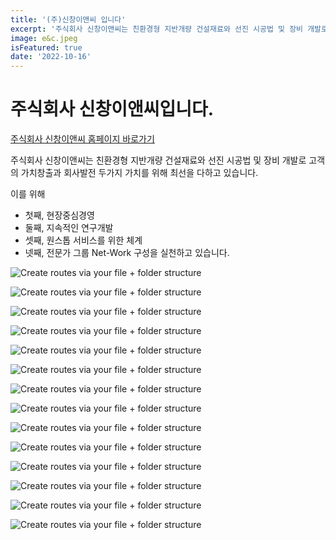 ```yaml
---
title: '(주)신창이앤씨 입니다'
excerpt: '주식회사 신창이앤씨는 친환경형 지반개량 건설재료와 선진 시공법 및 장비 개발로 고객의 가치창출과 회사발전 두가지 가치를 위해 최선을 다하고 있습니다.'
image: e&c.jpeg
isFeatured: true
date: '2022-10-16'
---
```

# 주식회사 신창이앤씨입니다. 

[주식회사 신창이앤씨 홈페이지 바로가기](http://shinchangenc.com)

주식회사 신창이앤씨는 친환경형 지반개량 건설재료와 선진 시공법 및 장비 개발로 고객의 가치창출과 회사발전 두가지 가치를 위해 최선을 다하고 있습니다.

이를 위해 
- 첫째, 현장중심경영 
- 둘째, 지속적인 연구개발 
- 셋째, 원스톱 서비스를 위한 체계 
- 넷째, 전문가 그룹 Net-Work 구성을 실천하고 있습니다. 

![Create routes via your file + folder structure](E&C_page_02.jpg)  

![Create routes via your file + folder structure](E&C_page_03.jpg)  

![Create routes via your file + folder structure](E&C_page_04.jpg)  

![Create routes via your file + folder structure](E&C_page_05.jpg)  

![Create routes via your file + folder structure](E&C_page_06.jpg)  

![Create routes via your file + folder structure](E&C_page_07.jpg)  

![Create routes via your file + folder structure](E&C_page_08.jpg)  

![Create routes via your file + folder structure](E&C_page_09.jpg)  

![Create routes via your file + folder structure](E&C_page_10.jpg)  

![Create routes via your file + folder structure](E&C_page_11.jpg)  

![Create routes via your file + folder structure](E&C_page_12.jpg)  

![Create routes via your file + folder structure](E&C_page_13.jpg)  

![Create routes via your file + folder structure](E&C_page_14.jpg)  

![Create routes via your file + folder structure](E&C_page_15.jpg)  



